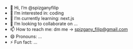 - 👋 Hi, I’m @spizganyfilip
- 👀 I’m interested in: coding
- 🌱 I’m currently learning: next.js
- 💞️ I’m looking to collaborate on ...
- 📫 How to reach me: dm me -> spizgany_filip@gmail.com
- 😄 Pronouns: ...
- ⚡ Fun fact: ...

<!---
spizganyfilip/spizganyfilip is a ✨ special ✨ repository because its `README.md` (this file) appears on your GitHub profile.
You can click the Preview link to take a look at your changes.
--->
